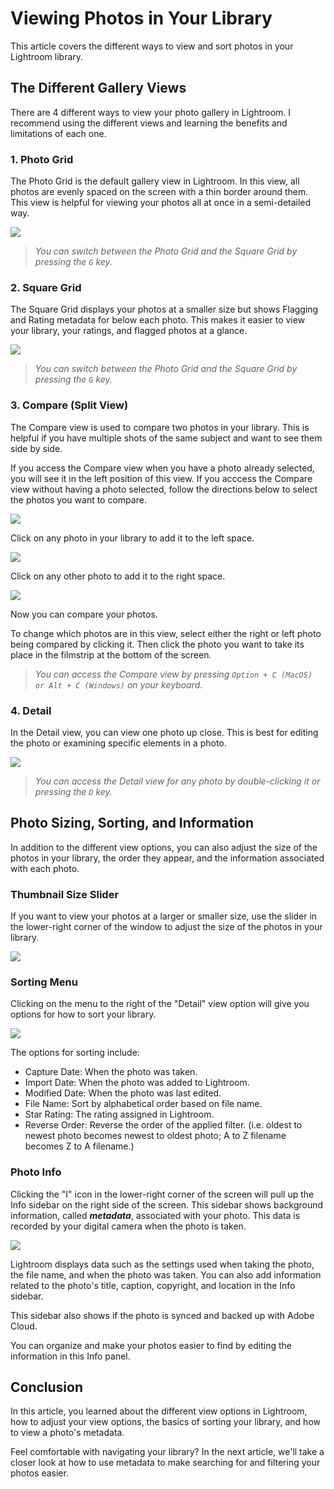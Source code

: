 # Viewing Photos in Your Library

This article covers the different ways to view and sort photos in your Lightroom library.

## The Different Gallery Views

There are 4 different ways to view your photo gallery in Lightroom. I recommend using the different views and learning the benefits and limitations of each one.

### 1. Photo Grid

The Photo Grid is the default gallery view in Lightroom. In this view, all photos are evenly spaced on the screen with a thin border around them. This view is helpful for viewing your photos all at once in a semi-detailed way.

![](/Users/matt-r/Desktop/lightroom-walkthroughs/1-navigating-lightroom/screenshots/1-lib-nav-photo-grid.png)

> *You can switch between the Photo Grid and the Square Grid by pressing the `G` key.*

### 2. Square Grid

The Square Grid displays your photos at a smaller size but shows Flagging and Rating metadata for below each photo. This makes it easier to view your library, your ratings, and flagged photos at a glance.

![](/Users/matt-r/Desktop/lightroom-walkthroughs/1-navigating-lightroom/screenshots/2-lib-nav-square-grid.png)

> *You can switch between the Photo Grid and the Square Grid by pressing the `G` key.*

### 3. Compare (Split View)

The Compare view is used to compare two photos in your library. This is helpful if you have multiple shots of the same subject and want to see them side by side. 

If you access the Compare view when you have a photo already selected, you will see it in the left position of this view. If you acccess the Compare view without having a photo selected, follow the directions below to select the photos you want to compare.

![](/Users/matt-r/Desktop/lightroom-walkthroughs/1-navigating-lightroom/screenshots/3-lib-nav-compare-1.png)

Click on any photo in your library to add it to the left space.

![](/Users/matt-r/Desktop/lightroom-walkthroughs/1-navigating-lightroom/screenshots/3-lib-nav-compare-2.png)

Click on any other photo to add it to the right space.

![](/Users/matt-r/Desktop/lightroom-walkthroughs/1-navigating-lightroom/screenshots/3-lib-nav-compare-3.png)

Now you can compare your photos.

To change which photos are in this view, select either the right or left photo being compared by clicking it. Then click the photo you want to take its place in the filmstrip at the bottom of the screen.

> *You can access the Compare view by pressing `Option + C (MacOS) or Alt + C (Windows)` on your keyboard.*

### 4. Detail

In the Detail view, you can view one photo up close. This is best for editing the photo or examining specific elements in a photo.

![](/Users/matt-r/Desktop/lightroom-walkthroughs/1-navigating-lightroom/screenshots/4-lib-nav-detail.png)

> *You can access the Detail view for any photo by double-clicking it or pressing the `D` key.*

## Photo Sizing, Sorting, and Information

In addition to the different view options, you can also adjust the size of the photos in your library, the order they appear, and the information associated with each photo.

### Thumbnail Size Slider

If you want to view your photos at a larger or smaller size, use the slider in the lower-right corner of the window to adjust the size of the photos in your library.

![](/Users/matt-r/Desktop/lightroom-walkthroughs/1-navigating-lightroom/screenshots/gifs/6-lib-nav-size-slider.gif)

### Sorting Menu

Clicking on the menu to the right of the "Detail" view option will give you options for how to sort your library. 

![](/Users/matt-r/Desktop/lightroom-walkthroughs/1-navigating-lightroom/screenshots/5-lib-nav-sorting-menu-edited.png)

The options for sorting include:

- Capture Date: When the photo was taken.
- Import Date: When the photo was added to Lightroom.
- Modified Date: When the photo was last edited.
- File Name: Sort by alphabetical order based on file name. 
- Star Rating: The rating assigned in Lightroom. 
- Reverse Order: Reverse the order of the applied filter. (i.e. oldest to newest photo becomes newest to oldest photo; A to Z filename becomes Z to A filename.)

### Photo Info

Clicking the "I" icon in the lower-right corner of the screen will pull up the Info sidebar on the right side of the screen. This sidebar shows background information, called _**metadata**_, associated with your photo. This data is recorded by your digital camera when the photo is taken. 

![](/Users/matt-r/Desktop/lightroom-walkthroughs/1-navigating-lightroom/screenshots/7-lib-nav-info.png)

Lightroom displays data such as the settings used when taking the photo, the file name, and when the photo was taken. You can also add information related to the photo's title, caption, copyright, and location in the Info sidebar. 

This sidebar also shows if the photo is synced and backed up with Adobe Cloud. 

You can organize and make your photos easier to find by editing the information in this Info panel. 

## Conclusion

In this article, you learned about the different view options in Lightroom, how to adjust your view options, the basics of sorting your library, and how to view a photo's metadata. 

Feel comfortable with navigating your library? In the next article, we'll take a closer look at how to use metadata to make searching for and filtering your photos easier.